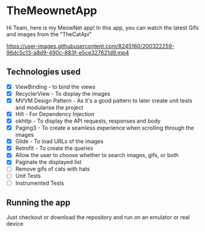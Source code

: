 # TheMeownetApp

Hi Team, here is my MeowNet app!
In this app, you can watch the latest Gifs and images from the "TheCatApi"

https://user-images.githubusercontent.com/8245160/200322259-96dc5c13-a8d9-490c-883f-e5ce327621d9.mp4

## Technologies used
- [x] ViewBinding - to bind the views
- [x] RecyclerView - To display the images
- [x] MVVM Design Pattern - As it's a good pattern to later create unit tests and modularise the project
- [x] Hilt - For Dependency Injection
- [x] okhttp - To display the API requests, responses and body
- [x] Paging3 - To create a seamless experience when scrolling through the images
- [x] Glide - To load URLs of the images
- [x] Retrofit - To create the queries
- [x] Allow the user to choose whether to search images, gifs, or both
- [x] Paginate the displayed list
- [ ] Remove gifs of cats with hats
- [ ] Unit Tests
- [ ] Instrumented Tests

## Running the app

Just checkout or download the repository and run on an emulator or real device
